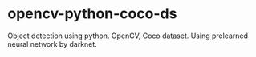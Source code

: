# opencv-python-coco-ds
Object detection using python. OpenCV, Coco dataset. Using prelearned neural network by darknet.
